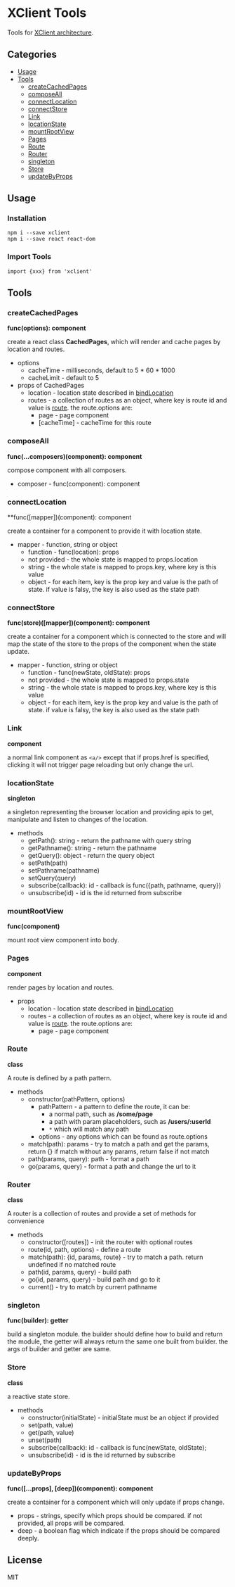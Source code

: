 # XClient Tools
Tools for [XClient architecture](https://github.com/xclient/docs).

## Categories
- [Usage](#usage)
- [Tools](#tools)
  - [createCachedPages](#createcachedpages)
  - [composeAll](#composeall)
  - [connectLocation](#connectLocation)
  - [connectStore](#connectstore)
  - [Link](#link)
  - [locationState](#locationstate)
  - [mountRootView](#mountrootview)
  - [Pages](#pages)
  - [Route](#route)
  - [Router](#router)
  - [singleton](#singleton)
  - [Store](#store)
  - [updateByProps](#updatebyprops)

## Usage

### Installation
```
npm i --save xclient
npm i --save react react-dom
```

### Import Tools
```
import {xxx} from 'xclient'
```

## Tools

### createCachedPages
**func(options): component**

create a react class **CachedPages**, which will render and cache pages by location and routes.

- options
  - cacheTime - milliseconds, default to 5 * 60 * 1000
  - cacheLimit - default to 5
- props of CachedPages
  - location - location state described in [bindLocation](#bindlocation)
  - routes - a collection of routes as an object, where key is route id and value is [route](#route). the route.options are:
    - page - page component
    - [cacheTime] - cacheTime for this route

### composeAll
**func(...composers)(component): component**
 
compose component with all composers.

- composer - func(component): component

### connectLocation
**func([mapper])(component): component

create a container for a component to provide it with location state.

- mapper - function, string or object
  - function - func(location): props
  - not provided - the whole state is mapped to props.location
  - string - the whole state is mapped to props.key, where key is this value
  - object - for each item, key is the prop key and value is the path of state. if value is falsy, the key is also used
  as the state path

### connectStore
**func(store)([mapper])(component): component**

create a container for a component which is connected to the store and will map the state of the store to the props of 
the component when the state update.

- mapper - function, string or object
  - function - func(newState, oldState): props
  - not provided - the whole state is mapped to props.state
  - string - the whole state is mapped to props.key, where key is this value
  - object - for each item, key is the prop key and value is the path of state. if value is falsy, the key is also used
  as the state path

### Link
**component**

a normal link component as `<a/>` except that if props.href is specified, clicking it will not trigger page reloading 
but only change the url.

### locationState
**singleton**

a singleton representing the browser location and providing apis to get, manipulate and listen to changes of the location.

- methods
  - getPath(): string - return the pathname with query string
  - getPathname(): string - return the pathname
  - getQuery(): object - return the query object
  - setPath(path)
  - setPathname(pathname)
  - setQuery(query)
  - subscribe(callback): id - callback is func({path, pathname, query})
  - unsubscribe(id) - id is the id returned from subscribe
  
### mountRootView
**func(component)**

mount root view component into body.

### Pages
**component**

render pages by location and routes.

- props
  - location - location state described in [bindLocation](#bindlocation)
  - routes - a collection of routes as an object, where key is route id and value is [route](#route). the route.options are:
    - page - page component
    
### Route
**class**

A route is defined by a path pattern.

- methods
  - constructor(pathPattern, options)
    - pathPattern - a pattern to define the route, it can be:
      - a normal path, such as **/some/page**
      - a path with param placeholders, such as **/users/:userId**
      - `*` which will match any path
    - options - any options which can be found as route.options
  - match(path): params - try to match a path and get the params, return {} if match without any params, return false if 
  not match
  - path(params, query): path - format a path
  - go(params, query) - format a path and change the url to it
  
### Router
**class**

A router is a collection of routes and provide a set of methods for convenience

- methods
  - constructor([routes]) - init the router with optional routes
  - route(id, path, options) - define a route
  - match(path): {id, params, route} - try to match a path. return undefined if no matched route
  - path(id, params, query) - build path
  - go(id, params, query) - build path and go to it
  - current() - try to match by current pathname
  
### singleton
**func(builder): getter**

build a singleton module. the builder should define how to build and return the module, the getter will always return
the same one built from builder. the args of builder and getter are same.

### Store
**class**

a reactive state store.

- methods
  - constructor(initialState) - initialState must be an object if provided
  - set(path, value)
  - get(path, value)
  - unset(path)
  - subscribe(callback): id - callback is func(newState, oldState);
  - unsubscribe(id) - id is the id returned by subscribe
  
### updateByProps
**func([...props], [deep])(component): component**

create a container for a component which will only update if props change.

- props - strings, specify which props should be compared. if not provided, all props will be compared.
- deep - a boolean flag which indicate if the props should be compared deeply.

## License
MIT